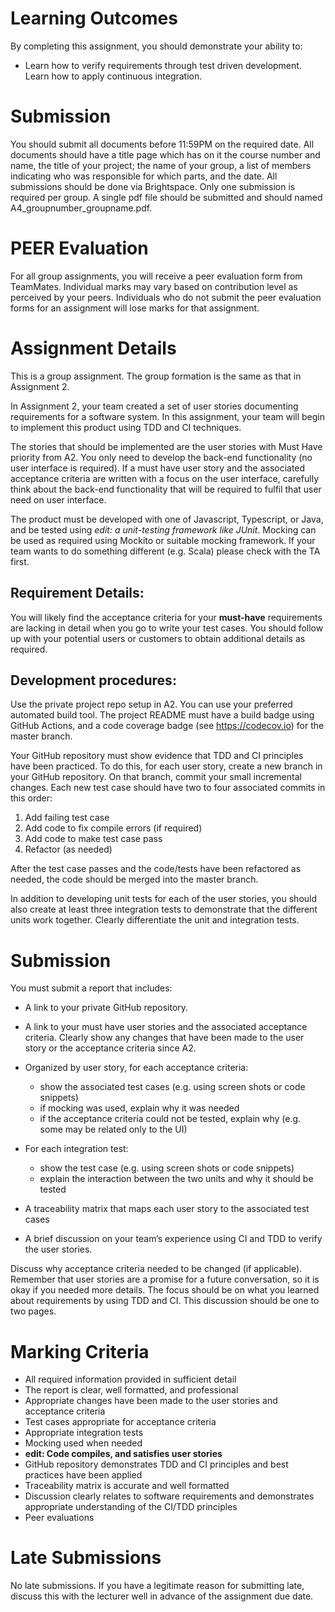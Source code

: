 # Learning Outcomes
By completing this assignment, you should demonstrate your ability to:
* Learn how to verify requirements through test driven development. Learn how to apply continuous integration.

# Submission
You should submit all documents before 11:59PM on the required date. All documents should have a title page which has on it the course number and name, the title of your project; the name of your group, a list of members indicating who was responsible for which parts, and the date. All submissions should be done via Brightspace. Only one submission is required per group. A single pdf file should be submitted and should named A4_groupnumber_groupname.pdf.

# PEER Evaluation
For all group assignments, you will receive a peer evaluation form from TeamMates. Individual marks may vary based on contribution level as perceived by your peers. Individuals who do not submit the peer evaluation forms for an assignment will lose marks for that assignment.

# Assignment Details
This is a group assignment. The group formation is the same as that in Assignment 2.

In Assignment 2, your team created a set of user stories documenting requirements for a software system. In this assignment, your team will begin to implement this product using TDD and CI techniques. 

The stories that should be implemented are the user stories with Must Have priority from A2. You only need to develop the back-end functionality (no user interface is required). If a must have user story and the associated acceptance criteria are written with a focus on the user interface, carefully think about the back-end functionality that will be required to fulfil that user need on user interface. 

The product must be developed with one of Javascript, Typescript, or Java, and be tested using *edit: a unit-testing framework like JUnit*. Mocking can be used as required using Mockito or suitable mocking framework. If your team wants to do something different (e.g. Scala) please check with the TA first.

## Requirement Details: 
You will likely find the acceptance criteria for your **must-have** requirements are lacking in detail when you go to write your test cases. You should follow up with your potential users or customers to obtain additional details as required.

## Development procedures: 
Use the private project repo setup in A2. You can use your preferred automated build tool. The project README must have a build badge using GitHub Actions, and a code coverage badge (see https://codecov.io) for the master branch. 

Your GitHub repository must show evidence that TDD and CI principles have been practiced. To do this, for each user story, create a new branch in your GitHub repository. On that branch, commit your small incremental changes. Each new test case should have two to four associated commits in this order:

1. Add failing test case
2. Add code to fix compile errors (if required) 
3. Add code to make test case pass
4. Refactor (as needed)

After the test case passes and the code/tests have been refactored as needed, the code should be merged into the master branch.

In addition to developing unit tests for each of the user stories, you should also create at least three integration tests to demonstrate that the different units work together. Clearly differentiate the unit and integration tests.

# Submission
You must submit a report that includes:
* A link to your private GitHub repository.
* A link to your must have user stories and the associated acceptance criteria. Clearly show any changes that have been made to the user story or the acceptance criteria since A2.
* Organized by user story, for each acceptance criteria:

  * show the associated test cases (e.g. using screen shots or code snippets)
  * if mocking was used, explain why it was needed
  * if the acceptance criteria could not be tested, explain why (e.g. some may be related only to the UI)
* For each integration test:
   * show the test case (e.g. using screen shots or code snippets)
   * explain the interaction between the two units and why it should be tested
* A traceability matrix that maps each user story to the associated test cases
* A brief discussion on your team’s experience using CI and TDD to verify the user stories. 

Discuss why acceptance criteria needed to be changed (if applicable). Remember that user stories are a promise for a future conversation, so it is okay if you needed more details. The focus should be on what you learned about requirements by using TDD and CI. This discussion should be one to two pages.
 
# Marking Criteria
- All required information provided in sufficient detail
- The report is clear, well formatted, and professional
- Appropriate changes have been made to the user stories and acceptance criteria
- Test cases appropriate for acceptance criteria
- Appropriate integration tests
- Mocking used when needed
- **edit: Code compiles, and satisfies user stories**
- GitHub repository demonstrates TDD and CI principles and best practices have been applied
- Traceability matrix is accurate and well formatted
- Discussion clearly relates to software requirements and demonstrates appropriate understanding of the CI/TDD principles
- Peer evaluations

# Late Submissions
No late submissions. 
If you have a legitimate reason for submitting late, discuss this with the lecturer well in advance of the assignment due date.
